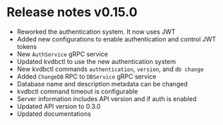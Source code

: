 # Release notes v0.15.0

- Reworked the authentication system. It now uses JWT
- Added new configurations to enable authentication and control JWT tokens
- New `AuthService` gRPC service
- Updated kvdbctl to use the new authentication system
- New kvdbctl commands `authentication`, `version`, and `db change`
- Added `ChangeDB` RPC to `DBService` gRPC service
- Database name and description metadata can be changed
- kvdbctl command timeout is configurable
- Server information includes API version and if auth is enabled
- Updated API version to 0.3.0
- Updated documentations

